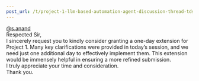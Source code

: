 ```yaml
---
post_url: /t/project-1-llm-based-automation-agent-discussion-thread-tds-jan-2025/164277/416
---
```

[@s.anand](/u/s.anand)  
Respected Sir,  
I sincerely request you to kindly consider granting a one-day extension for Project 1. Many key clarifications were provided in today’s session, and we need just one additional day to effectively implement them. This extension would be immensely helpful in ensuring a more refined submission.  
I truly appreciate your time and consideration.  
Thank you.